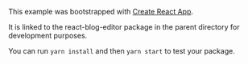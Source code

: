 This example was bootstrapped with [Create React App](https://github.com/facebook/create-react-app).

It is linked to the react-blog-editor package in the parent directory for development purposes.

You can run `yarn install` and then `yarn start` to test your package.
